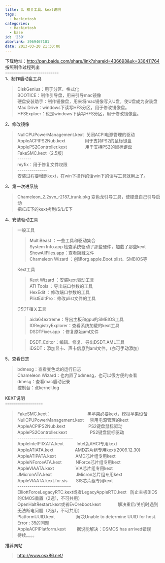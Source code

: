 ```yaml
---
title: 3、相关工具、kext说明
tags:
  - hackintosh
categories:
  - Hackintosh
  - base
id: '239'
abbrlink: 3969467101
date: 2013-03-20 21:30:00
---
```


  
下载地址：http://pan.baidu.com/share/link?shareid=436698&uk=336411764  
按照制作过程列出  
\---------------------------  
1、制作启动盘工具  

> DiskGenius：用于分区、格式化  
> BOOTICE：制作引导盘，用来引导mac镜像  
> 硬盘安装助手：制作镜像盘，用来将mac镜像写入U盘，使U盘成为安装盘  
> Mac Drive：windows下读写HFS分区，用于修改镜像盘。  
> HFSExploer：也是windows下读写HFS分区，用于修改镜像盘。

  
2、修改镜像  

> NullCPUPowerManagement.kext  关闭ACPI电源管理的驱动  
> AppleACPIPS2Nub.kext                用于支持PS2的鼠标键盘  
> ApplePS2Controller.kext               用于支持PS2的鼠标键盘  
> FakeSMC.kext（2.5版）  
> \-------  
> myfix：用于修复文件权限  
> \---------------  
> 安装过程要增删kext，在win下操作的话win下的读写工具就用上了。  
>   

  
3、第一次进系统  

> Chameleon\_2.2svn\_r2187\_trunk.pkg 变色龙引导工具，使硬盘自己引导启动  
> 把/E/E下的kext拷到/S/L/E下  
>   

4、安装驱动工具  

> 一般工具  
> 
> > MultiBeast ：一些工具和驱动集合  
> > System Info.app 检查系统驱动了那些硬件，加载了那些kext  
> > ShowAllFiles.app：查看隐藏文件  
> > Chameleon Wizard ：创建org.apple.Boot.plist、SMBIOS等  
> 
>   
> Kext工具  
> 
> > Kext Wizard ：安装kext驱动工具  
> > ATI Tools ：导出端口参数的工具  
> > HexEdit ：修改端口参数的工具  
> > PlistEditPro：修改plist文件的工具  
> 
>   
> DSDT相关工具  
> 
> > aida64extreme：导出主板和gpu的SMBIOS工具  
> > IORegistryExplorer：查看系统加载的kext工具  
> > DSDTFixer.app ：修复原始aml文件  
> 
> > DSDT\_Editor：编辑、修复、导出DSDT.AML工具  
> > iDSDT：添加显卡、声卡信息到aml文件。(亦可手动添加)  
> >   
> 
>   

5、查看日志  

> bdmesg：查看变色龙的运行日志  
> Chameleon Wizard：也内置了bdmesg，也可以很方便的查看  
> dmesg：查看mac启动记录  
> 控制台：点kernel.log

  
  
  
KEXT说明  
\-------------------  

> FakeSMC.kext：                              黑苹果必要kext，模拟苹果设备  
> NullCPUPowerManagement.kext     禁用电源管理的kext  
> AppleACPIPS2Nub.kext                   PS2键盘鼠标驱动  
> ApplePS2Controller.kext                   PS2键盘鼠标驱动  
> \----------------------------  
> AppleIntelPIIXATA.kext　　　Intel免AHCI专用kext  
> AppleATIATA.kext　　　　　AMD芯片组专用kext(2009.12.30)  
> AppleATIPATA.kext　　　　  AMD芯片组专用kext  
> AppleNForceATA.kext　　　 NForce芯片组专用kext  
> AppleVIAATA.kext　　　　　VIA芯片组专用kext  
> JMicronATA.kext　　　　　  JMicron芯片组专用kext  
> AppleVIAATA.kext.for.sis　　SIS芯片组专用kext  
> \---------------------------  
> ElliottForceLegacyRTC.kext或者LegacyAppleRTC.kext   防止主板BIOS的CMOS重置（2选1，不可共用）  
> OpenHaltRestart.kext或者EvOreboot.kext              解决重启/关机时遇到无法断电问题（2选1，不可共用）  
> PlatformUUID.kext　　　　　解决Unable to determine UUID for host. Error : 35的问题  
> AppleACPIPlatform.kext         据说能解决：DSMOS has arrived错误  
> 待续。。。。  

  
  
  
推荐网站  

> http://www.osx86.net/  
>